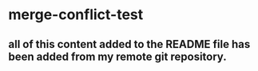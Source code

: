 # merge-conflict-test

## all of this content added to the README file has been added from my remote git repository.
